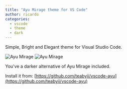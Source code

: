 ```yaml
---
title: "Ayu Mirage theme for VS Code"
author: ricardo
categories:
  - vscode
  - theme
  - dark
---
```


Simple, Bright and Elegant theme for Visual Studio Code.

<img src="/2017-11-22-ayu-mirage-for-vscode/ayu-2.png" alt="Ayu Mirage" title="Ayu Mirage" class="w-100" />

<img src="/2017-11-22-ayu-mirage-for-vscode/ayu-1.png" alt="Ayu Mirage" title="Ayu Mirage" class="w-100" />

You've a darker alternative of Ayu Mirage included.

Install it from: [https://github.com/teabyii/vscode-ayu](https://github.com/teabyii/vscode-ayu)